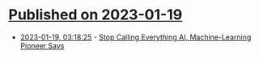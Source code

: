 # [Published on 2023-01-19](index.md)

* [2023-01-19, 03:18:25](https://news.ycombinator.com/item?id=34436311) - [Stop Calling Everything AI, Machine-Learning Pioneer Says](https://spectrum.ieee.org/stop-calling-everything-ai-machinelearning-pioneer-says)
